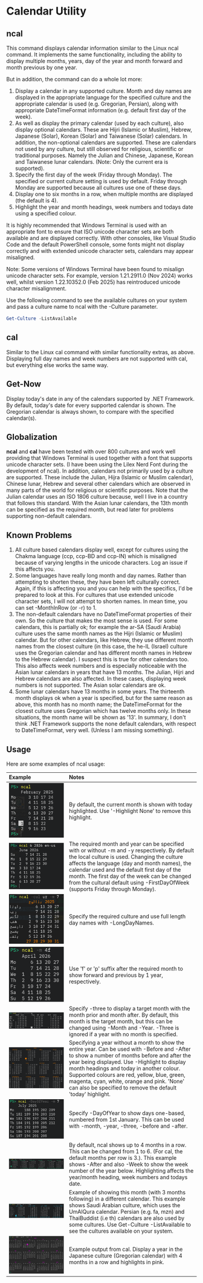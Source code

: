 # Calendar Utility

## ncal

This command displays calendar information similar to the Linux ncal command. It implements the same functionality,
including the ability to display multiple months, years, day of the year and month forward and month previous by
one year.

But in addition, the command can do a whole lot more:

1. Display a calendar in any supported culture. Month and day names are displayed in the appropriate language for
the specified culture and the appropriate calendar is used (e.g. Gregorian, Persian), along with appropriate
DateTimeFormat information (e.g. default first day of the week).
2. As well as display the primary calendar (used by each culture), also display optional calendars. These are
Hijri (Islamic or Muslim), Hebrew, Japanese (Solar), Korean (Solar) and Taiwanese (Solar) calendars. In addition,
the non-optional calendars are supported. These are calendars not used by any culture, but still observed for
religious, scientific or traditional purposes. Namely the Julian and Chinese, Japanese, Korean and Taiwanese
lunar calendars. (Note: Only the current era is supported).
3. Specify the first day of the week (Friday through Monday). The specified or current culture setting is used by
default. Friday through Monday are supported because all cultures use one of these days.
4. Display one to six months in a row, when multiple months are displayed (the default is 4).
5. Highlight the year and month headings, week numbers and todays date using a specified colour.

It is highly recommended that Windows Terminal is used with an appropriate font to ensure that ISO unicode
character sets are both available and are displayed correctly. With other consoles, like Visual Studio Code and the
default PowerShell console, some fonts might not display correctly and with extended unicode character sets,
calendars may appear misaligned.

Note: Some versions of Windows Terminal have been found to misalign unicode character sets. For example, version 
1.21.2911.0 (Nov 2024) works well, whilst version 1.22.10352.0 (Feb 2025) has reintroduced unicode character 
misalignment.

Use the following command to see the available cultures on your system and pass a culture name to ncal with the
-Culture parameter.

```PowerShell
Get-Culture -ListAvailable
```

## cal

Similar to the Linux cal command with similar functionality extras, as above. Displaying full day names and week
numbers are not supported with cal, but everything else works the same way.

## Get-Now

Display today's date in any of the calendars supported by .NET Framework. By default, today's date for every
supported calendar is shown. The Gregorian calendar is always shown, to compare with the specified calendar(s).

## Globalization

**ncal** and **cal** have been tested with over 800 cultures and work well providing that Windows Terminal is used
together with a font that supports unicode character sets. (I have been using the Lilex Nerd Font during the
development of ncal). In addition, calendars not primarily used by a culture are supported. These include the
Julian, Hijra (Islamic or Muslim calendar), Chinese lunar, Hebrew and several other calendars which are observed
in many parts of the world for religious or scientific purposes. Note that the Julian calendar uses an ISO 1806
culture because, well I live in a country that follows this standard. With the Asian lunar calendars, the 13th
month can be specified as the required month, but read later for problems supporting non-default calendars.

## Known Problems

1. All culture based calendars display well, except for cultures using the Chakma language (ccp, ccp-BD and
ccp-IN) which is misaligned because of varying lengths in the unicode characters. Log an issue if this affects you.
2. Some languages have really long month and day names. Rather than attempting to shorten these, they have been
left culturally correct. Again, if this is affecting you and you can help with the specifics, I'd be prepared to
look at this. For cultures that use extended unicode character sets, I will not attempt to shorten names. In mean
time, you can set -MonthInRow (or -r) to 1.
3. The non-default calendars have no DateTimeFormat properties of their own. So the culture that makes the most
sense is used. For some calendars, this is partially ok; for example the ar-SA (Saudi Arabia) culture uses the same
month names as the Hijri (Islamic or Muslim) calendar. But for other calendars, like Hebrew, they use different
month names from the closest culture (in this case, the he-IL (Israel) culture uses the Gregorian calendar and has
different month names in Hebrew to the Hebrew calendar). I suspect this is true for other calendars too. This also
affects week numbers and is especially noticeable with the Asian lunar calendars in years that have 13 months. The
Julian, Hijri and Hebrew calendars are also affected. In these cases, displaying week numbers is not supported.
The Asian solar calendars are ok.
4. Some lunar calendars have 13 months in some years. The thirteenth month displays ok when a year is specified,
but for the same reason as above, this month has no month name; the DateTimeFormat for the closest culture uses
Gregorian which has twelve months only. In these situations, the month name will be shown as '13'. In summary,
I don't think .NET Framework supports the none default calendars, with respect to DateTimeFormat, very well.
(Unless I am missing something).

## Usage

Here are some examples of ncal usage:

Example | Notes
:--- | :---
![Default ncal display](/Images/2025-02-01-01.png) | By default, the current month is shown with today highlighted. Use '-Highlight None' to remove this highlight.
![Month and year](/Images/2025-02-01-02.png) | The required month and year can be specified with or without -m and -y respectively. By default the local culture is used. Changing the culture affects the language (day and month names), the calendar used and the default first day of the month. The first day of the week can be changed from the cultural default using -FirstDayOfWeek (supports Friday through Monday).
![Specify a culture](/Images/2025-02-01-03.png) | Specify the required culture and use full length day names with -LongDayNames.
![Use f and p for forward and previous](/Images/2025-02-01-04.png) | Use 'f' or 'p' suffix after the required month to show forward and previous by 1 year, respectively.
![Specify -three](/Images/2025-02-01-05.png) |  Specify -three to display a target month with the month prior and month after. By default, this month is the target month, but this can be changed using -Month and -Year. -Three is ignored if a year with no month is specified.
![Specify -Year without month](/Images/2025-02-01-06.png) | Specifying a year without a month to show the entire year. Can be used with -Before and -After to show a number of months before and after the year being displayed. Use -Highlight to display month headings and today in another colour. Supported colours are red, yellow, blue, green, magenta, cyan, white, orange and pink. 'None' can also be specified to remove the default 'today' highlight.
![Specify -DayOfYear](/Images/2025-02-01-07.png) | Specify -DayOfYear to show days one-based, numbered from 1st January. This can be used with -month, -year, -three, -before and -after.
![Specify -MonthPerRow](/Images/2025-02-01-08.png) | By default, ncal shows up to 4 months in a row. This can be changed from 1 to 6. (For cal, the default months per row is 3.). This example shows -After and also -Week to show the week number of the year below. Highlighting affects the year/month heading, week numbers and todays date.
![UmAlQura](/Images/2025-02-01-09.png) | Example of showing this month (with 3 months following) in a different calendar. This example shows Saudi Arabian culture, which uses the UmAlQura calendar. Persian (e.g. fa, mzn) and ThaiBuddist (i.e th) calendars are also used by some cultures. Use Get-Culture -ListAvailable to see the cultures available on your system.
![Japanese](/Images/2025-02-11-01.png) | Example output from cal. Display a year in the Japanese culture (Gregorian calendar) with 4 months in a row and highlights in pink.
